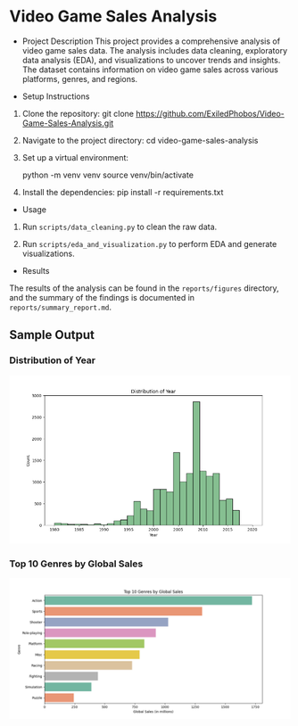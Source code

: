 # Video Game Sales Analysis

- Project Description
This project provides a comprehensive analysis of video game sales data. The analysis includes data cleaning, exploratory data analysis (EDA), and visualizations to uncover trends and insights. The dataset contains information on video game sales across various platforms, genres, and regions.

- Setup Instructions

1. Clone the repository: git clone https://github.com/ExiledPhobos/Video-Game-Sales-Analysis.git

2. Navigate to the project directory: cd video-game-sales-analysis

3. Set up a virtual environment:

   python -m venv venv
   source venv/bin/activate

4. Install the dependencies: pip install -r requirements.txt

- Usage

1. Run `scripts/data_cleaning.py` to clean the raw data.

2. Run `scripts/eda_and_visualization.py` to perform EDA and generate visualizations.

- Results

The results of the analysis can be found in the `reports/figures` directory, and the summary of the findings is documented in `reports/summary_report.md`.

## Sample Output

### Distribution of Year
![Distribution of Year](reports/figures/distribution_year.png)

### Top 10 Genres by Global Sales
![Top 10 Genres by Global Sales](reports/figures/top_genres.png)